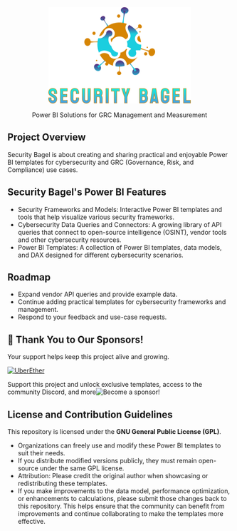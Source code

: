 <p align="center">
  <img src="https://github.com/SecurityBagel/SecurityBagel/blob/main/SecurityBagel.png"/>
</p>

<p align="center">
  Power BI Solutions for GRC Management and Measurement
  
## Project Overview
Security Bagel is about creating and sharing practical and enjoyable Power BI templates for cybersecurity and GRC (Governance, Risk, and Compliance) use cases.

## Security Bagel's Power BI Features
- Security Frameworks and Models: Interactive Power BI templates and tools that help visualize various security frameworks.
- Cybersecurity Data Queries and Connectors: A growing library of API queries that connect to open-source intelligence (OSINT), vendor tools and other cybersecurity resources.
- Power BI Templates: A collection of Power BI templates, data models, and DAX designed for different cybersecurity scenarios.

## Roadmap
- Expand vendor API queries and provide example data.
- Continue adding practical templates for cybersecurity frameworks and management.
- Respond to your feedback and use-case requests.

## 💖 Thank You to Our Sponsors!

Your support helps keep this project alive and growing.

[![UberEther](https://avatars.githubusercontent.com/u/967428?s=70&v=4)](https://github.com/UberEther) 

Support this project and unlock exclusive templates, access to the community Discord, and more![Become a sponsor!](https://github.com/sponsors/SecurityBagel)

## License and Contribution Guidelines
This repository is licensed under the **GNU General Public License (GPL)**.
- Organizations can freely use and modify these Power BI templates to suit their needs.
- If you distribute modified versions publicly, they must remain open-source under the same GPL license.
- Attribution: Please credit the original author when showcasing or redistributing these templates.
- If you make improvements to the data model, performance optimization, or enhancements to calculations, please submit those changes back to this repository. This helps ensure that the community can benefit from improvements and continue collaborating to make the templates more effective.
